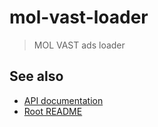 # mol-vast-loader

> MOL VAST ads loader

## See also
* [API documentation](../../docs/vast-loader-API.md)
* [Root README](../../README.md)